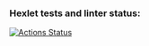 ### Hexlet tests and linter status:
[![Actions Status](https://github.com/MINROCKET/python-project-49/actions/workflows/hexlet-check.yml/badge.svg)](https://github.com/MINROCKET/python-project-49/actions)